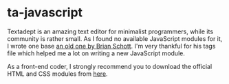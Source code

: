 # ta-javascript

Textadept is an amazing text editor for minimalist programmers, while its community is rather small. As I found no available JavaScript modules for it, I wrote one base [an old one by Brian Schott](https://bitbucket.org/SirAlaran/ta-javascript). I'm very thankful for his tags file which helped me a lot on writing a new JavaScript module.

As a front-end coder, I strongly recommend you to download the official HTML and CSS modules from [here](https://foicica.com/textadept/download/textadept_LATEST.modules.zip).
